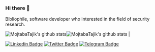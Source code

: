 ### Hi there 👋

<!--
**MojtabaTajik/MojtabaTajik** is a ✨ _special_ ✨ repository because its `README.md` (this file) appears on your GitHub profile.

Here are some ideas to get you started:

- 🔭 I’m currently working on ...
- 🌱 I’m currently learning ...
- 👯 I’m looking to collaborate on ...
- 🤔 I’m looking for help with ...
- 💬 Ask me about ...
- 📫 How to reach me: ...
- 😄 Pronouns: ...
- ⚡ Fun fact: ...
-->

Bibliophile, software developer who interested in the field of security research.

![MojtabaTajik's github stats](https://github-readme-stats.vercel.app/api?username=MojtabaTajik&show_icons=true&theme=dracula&title_color=4caf50&icon_color=ffb74d&hide_title=true)![MojtabaTajik's github stats](https://github-readme-stats.vercel.app/api/top-langs/?username=MojtabaTajik&layout=compact&theme=dracula&title_color=FFFFFF) |


[![Linkedin Badge](https://img.shields.io/badge/-MojtabaTajik-0072b1?style=flat&logo=Linkedin&logoColor=white)](https://www.linkedin.com/in/mojtaba-tajik/ "Connect on LinkedIn")
[![Twitter Badge](https://img.shields.io/badge/-@MojtabaTajik-00acee?style=flat&logo=Twitter&logoColor=white)](https://twitter.com/intent/follow?screen_name=MojtabaTajik "Follow on Twitter")
[![Telegram Badge](https://img.shields.io/badge/-BinBreaker-grey?style=flat&logo=Telegram&logoColor=white)](https://t.me/BinBreaker "My Telegram Channel")
